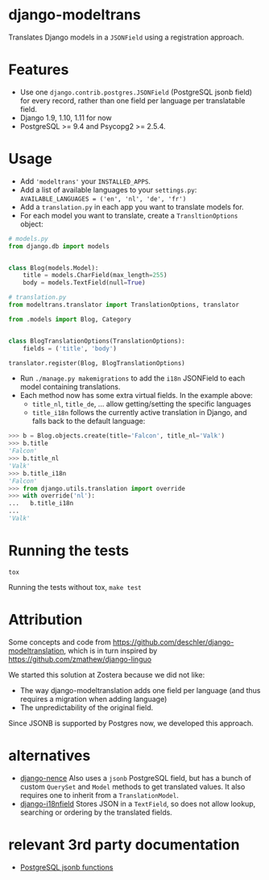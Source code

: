 # django-modeltrans

Translates Django models in a `JSONField` using a registration approach.

# Features

- Use one `django.contrib.postgres.JSONField` (PostgreSQL jsonb field) for every record, rather than one field per language per translatable field.
- Django 1.9, 1.10, 1.11 for now
- PostgreSQL >= 9.4 and Psycopg2 >= 2.5.4.

# Usage

 - Add `'modeltrans'` your `INSTALLED_APPS`.
 - Add a list of available languages to your `settings.py`:
   `AVAILABLE_LANGUAGES = ('en', 'nl', 'de', 'fr')`
 - Add a `translation.py` in each app you want to translate models for.
 - For each model you want to translate, create a `TransltionOptions` object:
```python
# models.py
from django.db import models


class Blog(models.Model):
    title = models.CharField(max_length=255)
    body = models.TextField(null=True)

# translation.py
from modeltrans.translator import TranslationOptions, translator

from .models import Blog, Category


class BlogTranslationOptions(TranslationOptions):
    fields = ('title', 'body')

translator.register(Blog, BlogTranslationOptions)
```
 - Run `./manage.py makemigrations` to add the `i18n` JSONField to each model containing
   translations.
 - Each method now has some extra virtual fields. In the example above:
   - `title_nl`, `title_de`, ... allow getting/setting the specific languages
   - `title_i18n` follows the currently active translation in Django, and falls
     back to the default language:

```python
>>> b = Blog.objects.create(title='Falcon', title_nl='Valk')
>>> b.title
'Falcon'
>>> b.title_nl
'Valk'
>>> b.title_i18n
'Falcon'
>>> from django.utils.translation import override
>>> with override('nl'):
...   b.title_i18n
...
'Valk'
```

# Running the tests

`tox`

Running the tests without tox, `make test`



# Attribution
Some concepts and code from https://github.com/deschler/django-modeltranslation,
which is in turn inspired by https://github.com/zmathew/django-linguo

We started this solution at Zostera because we did not like:
- The way django-modeltranslation adds one field per language (and thus requires a migration
when adding language)
- The unpredictability of the original field.

Since JSONB is supported by Postgres now, we developed this approach.

# alternatives
- [django-nence](https://github.com/tatterdemalion/django-nece/)
  Also uses a `jsonb` PostgreSQL field, but has a bunch of custom `QuerySet` and `Model` methods to get translated values. It also requires one to inherit from a `TranslationModel`.
- [django-i18nfield](https://github.com/raphaelm/django-i18nfield)
  Stores JSON in a `TextField`, so does not allow lookup, searching or ordering by the translated fields.

# relevant 3rd party documentation
- [PostgreSQL jsonb functions](https://www.postgresql.org/docs/9.5/static/functions-json.html)
